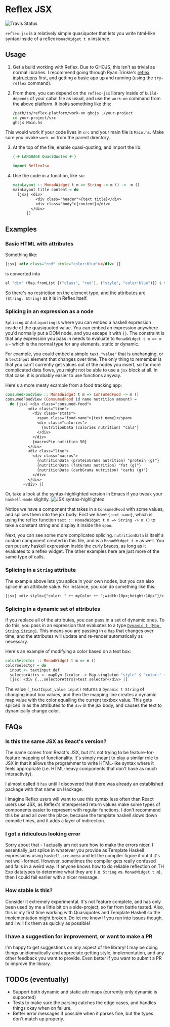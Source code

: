 # Reflex JSX

![Travis Status](https://travis-ci.org/dackerman/reflex-jsx.svg)

`reflex-jsx` is a relatively simple quasiquoter that lets you write
html-like syntax inside of a reflex `MonadWidget t m` instance.

## Usage

1. Get a build working with Reflex. Due to GHCJS, this isn't as
    trivial as normal libraries. I recommend going through Ryan
    Trinkle's
    [reflex instructions](https://github.com/reflex-frp/reflex-platform#reflex-platform)
    first, and getting a basic app up and running (using the
    `try-reflex` command).
2. From there, you can depend on the `reflex-jsx` library inside of
  `build-depends` of your cabal file as usual, and use the `work-on`
  command from the above platform. It looks something like this:

    ```bash
    /path/to/reflex-platform/work-on ghcjs ./your-project
    cd your-project/src
    ghcjs Main.hs
    ```

  This would work if your code lives in `src` and your main file is
  `Main.hs`. Make sure you invoke `work-on` from the parent directory.

3. At the top of the file, enable quasi-quoting, and import the lib:

   ```haskell
   {-# LANGUAGE QuasiQuotes #-}

   import ReflexJsx
   ```
4. Use the code in a function, like so:

   ```haskell
   mainLayout :: MonadWidget t m => String -> m () ->  m ()
   mainLayout title content = do
     [jsx| <div>
             <div class="header">{text title}</div>
             <div class="body">{content}</div>
           </div>
         |]
    ```

## Examples

### Basic HTML with attributes

Something like:

```html
[jsx| <div class="red" style="color:blue"></div> |]
```

is converted into

```haskell
el "div" (Map.fromList [("class", "red"), ("style", "color:blue")]) $ text ""
```

So there's no restriction on the element type, and the attributes are
`(String, String)` as it is in Reflex itself.

### Splicing in an expression as a node

`Splicing` or `Antiquoting` is where you can embed a haskell expression inside
of the quasiquoted value. You can embed an expression anywhere you'd normally
put a DOM node, and you escape it with `{}`. The constraint is that any
expression you pass in needs to evaluate to `MonadWidget t m => m a` - which is
the normal type for any elements, static or dynamic.

For example, you could embed a simple `text "value"` that is unchanging, or a
`textInput` element that changes over time. The only thing to remember is that
you can't currently get values out of the nodes you insert, so for more
complicated data flows, you might not be able to use a `jsx` block at all. In
that case, it is probably easier to use functions anyway.

Here's a more meaty example from a food tracking app:

```haskell
consumedFoodView :: MonadWidget t m => ConsumedFood -> m ()
consumedFoodView (ConsumedFood id name nutrition amount) =
  do [jsx| <div class="consumed-food">
          <div class="line">
            <div class="stats">
              <span class="food-name">{text name}</span>
              <div class="calories">
                {nutritionData (calories nutrition) "cals"}
              </div>
            </div>
            {macrosPie nutrition 50}
          </div>
          <div class="line">
            <div class="macros">
              {nutritionData (proteinGrams nutrition) "protein (g)"}
              {nutritionData (fatGrams nutrition) "fat (g)"}
              {nutritionData (carbGrams nutrition) "carbs (g)"}
            </div>
          </div>
        </div> |]
```

Or, take a look at the syntax-highlighted version in Emacs if you tweak your
`haskell-mode` slightly. ![JSX syntax-highlighted](https://raw.githubusercontent.com/dackerman/reflex-jsx/master/images/jsx-highlighted.png)

Notice we have a component that takes in a `ConsumedFood` with some values, and
splices them into the jsx body. First we have `{text name}`, which is using the
reflex function `text :: MonadWidget t m => String -> m ()` to take a constant
string and display it inside the `span`.

Next, you can see some more complicated splicing. `nutritionData` is itself a
custom component created in this file, and is a `MonadWidget t m` as well. You
can put any haskell expression inside the curly braces, as long as it evaluates
to a reflex widget. The other examples here are just more of the same type of
calls.

### Splicing in a `String` attribute

The example above lets you splice in your own nodes, but you can also splice in
an attribute value. For instance, you can do something like this:

```haskell
[jsx| <div style={"color: " ++ myColor ++ ";width:10px;height:10px"}/> |]
```

### Splicing in a dynamic set of attributes

If you replace all of the attributes, you can pass in a set of dynamic ones. To
do this, you pass in an expression that evaluates to a type
[`Dynamic t (Map String String)`](https://hackage.haskell.org/package/reflex-0.4.0/docs/Reflex-Dynamic.html#t:Dynamic).
This means you are passing in a `Map` that changes over time, and the attributes
will update and re-render automatically as necessary.

Here's an example of modifying a color based on a text box:

```haskell
colorSelector :: MonadWidget t m => m ()
colorSelector = do
  input <- textInput def
  selectorAttrs <- mapDyn (\color -> Map.singleton "style" $ "color:" ++ color) (_textInput_value input)
  [jsx| <div {...selectorAttrs}>test selector</div> |]
```

The value `(_textInput_value input)` returns a `Dynamic t String` of changing
input box values, and then the mapping line creates a dynamic map value with the
color equalling the current textbox value. This gets spliced in as the
attributes to the `div` in the jsx body, and causes the text to dynamically
change color.

## FAQs

### Is this the same JSX as React's version?

The name comes from React's JSX, but it's not trying to be feature-for-feature
mapping of functionality. It's simply meant to play a similar role to JSX in
that it allows the programmer to write HTML-like syntax where it feels
appropriate (i.e. HTML-heavy components that don't have as much interactivity).

I almost called it `hsx` until I discovered that there was already an
established package with that name on Hackage.

I imagine Reflex users will want to use this syntax less often than React users
use JSX, as Reflex's interspersed return values make some types of components
easier to represent with regular functions. I don't recommend this be used all
over the place, because the template haskell slows down compile times, and it
adds a layer of indirection.

### I got a ridiculous looking error

Sorry about that - I actually am not sure how to make the errors nicer. I
essentially just splice in whatever you provide as Template Haskell expressions
using `haskell-src-meta` and let the compiler figure it out if it's not
well-formed. However, sometimes the compiler gets really confused and fails in a
weird way. If anyone knows how to do reliable reflection on TH Exp datatypes to
determine what they are (i.e. `String` vs. `MonadWidget t m`), then I could fail
earlier with a nicer message.

### How stable is this?

Consider it extremely experimental. It's not feature complete, and has only been
used by me a little bit on a side-project, so far from battle tested. Also, this
is my first time working with Quasiquotes and Template Haskell so the
implementation might broken. Do let me know if you run into issues though, and I
will fix them as quickly as possible!

### I have a suggestion for improvement, or want to make a PR

I'm happy to get suggestions on any aspect of the library! I may be doing things unidiomatically
and appreciate getting style, implementation, and any other feedback you want to provide. Even
better if you want to submit a PR to improve the library.

## TODOs (eventually)

* Support both dynamic and static attr maps (currently only dynamic is
  supported)
* Tests to make sure the parsing catches the edge cases, and handles things okay
  when on failure.
* Better error messages if possible when it parses fine, but the types don't
  match up properly.
